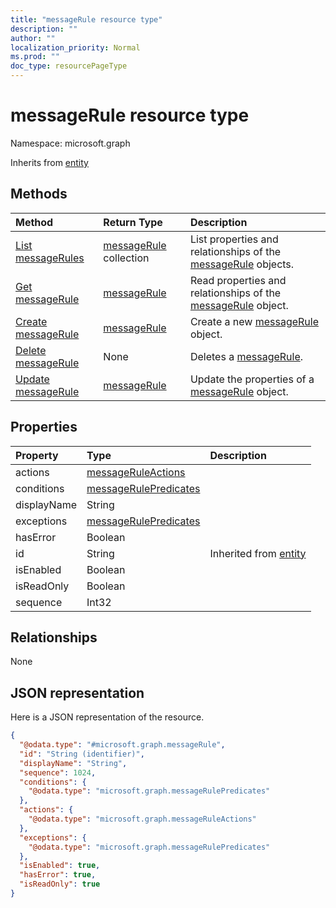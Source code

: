 ```yaml
---
title: "messageRule resource type"
description: ""
author: ""
localization_priority: Normal
ms.prod: ""
doc_type: resourcePageType
---
```


# messageRule resource type


Namespace: microsoft.graph




Inherits from [entity](../resources/entity.md)

## Methods
|Method|Return Type|Description|
|:---|:---|:---|
|[List messageRules](../api/messagerule-list.md)|[messageRule](../resources/messagerule.md) collection|List properties and relationships of the [messageRule](../resources/messagerule.md) objects.|
|[Get messageRule](../api/messagerule-get.md)|[messageRule](../resources/messagerule.md)|Read properties and relationships of the [messageRule](../resources/messagerule.md) object.|
|[Create messageRule](../api/messagerule-create.md)|[messageRule](../resources/messagerule.md)|Create a new [messageRule](../resources/messagerule.md) object.|
|[Delete messageRule](../api/messagerule-delete.md)|None|Deletes a [messageRule](../resources/messagerule.md).|
|[Update messageRule](../api/messagerule-update.md)|[messageRule](../resources/messagerule.md)|Update the properties of a [messageRule](../resources/messagerule.md) object.|

## Properties
|Property|Type|Description|
|:---|:---|:---|
|actions|[messageRuleActions](../resources/messageruleactions.md)||
|conditions|[messageRulePredicates](../resources/messagerulepredicates.md)||
|displayName|String||
|exceptions|[messageRulePredicates](../resources/messagerulepredicates.md)||
|hasError|Boolean||
|id|String| Inherited from [entity](../resources/entity.md)|
|isEnabled|Boolean||
|isReadOnly|Boolean||
|sequence|Int32||

## Relationships
None

## JSON representation
Here is a JSON representation of the resource.
<!-- {
  "blockType": "resource",
  "keyProperty": "id",
  "@odata.type": "microsoft.graph.messageRule",
  "baseType": "microsoft.graph.entity",
  "openType": false
}
-->
``` json
{
  "@odata.type": "#microsoft.graph.messageRule",
  "id": "String (identifier)",
  "displayName": "String",
  "sequence": 1024,
  "conditions": {
    "@odata.type": "microsoft.graph.messageRulePredicates"
  },
  "actions": {
    "@odata.type": "microsoft.graph.messageRuleActions"
  },
  "exceptions": {
    "@odata.type": "microsoft.graph.messageRulePredicates"
  },
  "isEnabled": true,
  "hasError": true,
  "isReadOnly": true
}
```

